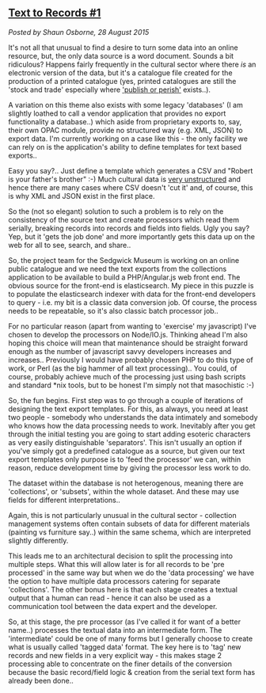 ## [Text to Records #1](/blog/2015-08-28/)
*Posted by Shaun Osborne, 28 August 2015*

It's not all that unusual to find a desire to turn some data into an online resource, but, the only data source is a word document. Sounds a bit ridiculous? Happens fairly frequently in the cultural sector where there *is* an electronic version of the data, but it's a catalogue file created for the production of a printed catalogue (yes, printed catalogues are still the 'stock and trade' especially where ['publish or perish'](https://en.wikipedia.org/wiki/Publish_or_perish) exists..).

A variation on this theme also exists with some legacy 'databases' (I am slightly loathed to call a vendor application that provides no export functionality a database..) which aside from proprietary exports to, say, their own OPAC module, provide no structured way (e.g. XML, JSON) to export data.  I'm currently working on a case like this - the only facility we can rely on is the application's ability to define templates for text based exports..

Easy you say?.. Just define a template which generates a CSV and "Robert is your father's brother" :-)
Much cultural data is [very unstructured](/blog/2015-07-23/) and hence there are many cases where CSV doesn't 'cut it' and, of course, this is why XML and JSON exist in the first place.

So the (not so elegant) solution to such a problem is to rely on the consistency of the source text and create processors which read them serially, breaking records into records and fields into fields. Ugly you say? Yep, but it 'gets the job done' and more importantly gets this data up on the web for all to see, search, and share..

So, the project team for the Sedgwick Museum is working on an online public catalogue and we need the text exports from the collections application to be available to build a PHP/Angular.js web front end. The obvious source for the front-end is elasticsearch. My piece in this puzzle is to populate the elasticsearch indexer with data for the front-end developers to query - i.e. my bit is a classic data conversion job. Of course, the process needs to be repeatable, so it's also classic batch processor job..

For no particular reason (apart from wanting to 'exercise' my javascript) I've chosen to develop the processors on Node/IO.js. Thinking ahead I'm also hoping this choice will mean that maintenance should be straight forward enough as the number of javascript savvy developers increases and increases..
Previously I would have probably chosen PHP to do this type of work, or Perl (as the big hammer of all text processing)..
You could, of course, probably achieve much of the processing just using bash scripts and standard \*nix tools, but to be honest I'm simply not that masochistic :-)

So, the fun begins.  First step was to go through a couple of iterations of designing the text export templates. For this, as always, you need at least two people - somebody who understands the data intimately and somebody who knows how the data processing needs to work. Inevitably after you get through the initial testing you are going to start adding esoteric characters as very easily distinguishable 'separators'. This isn't usually an option if you've simply got a predefined catalogue as a source, but given our text export templates only purpose is to 'feed the processor' we can, within reason, reduce development time by giving the processor less work to do.

The dataset within the database is not heterogenous, meaning there are 'collections', or 'subsets', within the whole dataset. And these may use fields for different interpretations..

Again, this is not particularly unusual in the cultural sector - collection management systems often contain subsets of data for different materials (painting vs furniture say..) within the same schema, which are interpreted slightly differently.  

This leads me to an architectural decision to split the processing into multiple steps. What this will allow later is for all records to be 'pre processed' in the same way but when we do the 'data processing' we have the option to have multiple data processors catering for separate 'collections'. The other bonus here is that each stage creates a textual output that a human can read - hence it can also be used as a communication tool between the data expert and the developer.

So, at this stage, the pre processor (as I've called it for want of a better name..) processes the textual data into an intermediate form. The 'intermediate' could be one of many forms but I generally choose to create what is usually called 'tagged data' format. The key here is to 'tag' new records and new fields in a very explicit way - this makes stage 2 processing able to concentrate on the finer details of the conversion because the basic record/field logic & creation from the serial text form has already been done..
